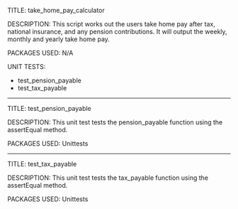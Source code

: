 TITLE: take_home_pay_calculator

DESCRIPTION:
This script works out the users take home pay after tax, national insurance, and any pension contributions.
It will output the weekly, monthly and yearly take home pay.

PACKAGES USED:
N/A

UNIT TESTS:
- test_pension_payable
- test_tax_payable

------------------------------------------------

TITLE: test_pension_payable

DESCRIPTION:
This unit test tests the pension_payable function using the assertEqual method.

PACKAGES USED:
Unittests

------------------------------------------------

TITLE: test_tax_payable

DESCRIPTION: 
This unit test tests the tax_payable function using the assertEqual method.

PACKAGES USED:
Unittests